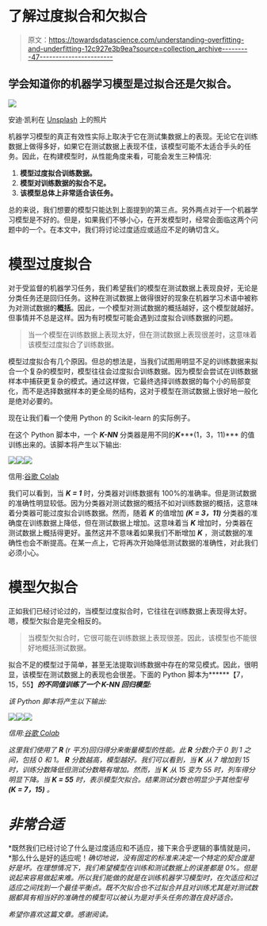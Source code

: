 # 了解过度拟合和欠拟合

> 原文：<https://towardsdatascience.com/understanding-overfitting-and-underfitting-12c927e3b9ea?source=collection_archive---------47----------------------->

## 学会知道你的机器学习模型是过拟合还是欠拟合。

![](img/94e5d9817ed4dc63119dc75d5db93fb5.png)

安迪·凯利在 [Unsplash](https://unsplash.com?utm_source=medium&utm_medium=referral) 上的照片

机器学习模型的真正有效性实际上取决于它在测试集数据上的表现。无论它在训练数据上做得多好，如果它在测试数据上表现不佳，该模型可能不太适合手头的任务。因此，在构建模型时，从性能角度来看，可能会发生三种情况:

1.  **模型过度拟合训练数据。**
2.  **模型对训练数据的拟合不足。**
3.  **该模型总体上非常适合该任务。**

总的来说，我们想要的模型只能达到上面提到的第三点。另外两点对于一个机器学习模型是不好的。但是，如果我们不够小心，在开发模型时，经常会面临这两个问题中的一个。在本文中，我们将讨论过度适应或适应不足的确切含义。

# 模型过度拟合

对于受监督的机器学习任务，我们希望我们的模型在测试数据上表现良好，无论是分类任务还是回归任务。这种在测试数据上做得很好的现象在机器学习术语中被称为对测试数据的**概括**。因此，一个模型对测试数据的概括越好，这个模型就越好。但事情并不总是这样。因为有时模型可能会遇到过度拟合训练数据的问题。

> 当一个模型在训练数据上表现太好，但在测试数据上表现很差时，这意味着该模型过度拟合了训练数据。

模型过度拟合有几个原因。但总的想法是，当我们试图用明显不足的训练数据来拟合一个复杂的模型时，模型往往会过度拟合训练数据。因为模型会尝试在训练数据样本中捕获更复杂的模式。通过这样做，它最终选择训练数据的每个小的局部变化，而不是选择数据样本的更全局的结构，这对于模型在测试数据上很好地一般化是绝对必要的。

现在让我们看一个使用 Python 的 Scikit-learn 的实际例子。

在这个 Python 脚本中，一个 ***K-NN*** 分类器是用不同的***K******(1，3，11)*** 的值训练出来的。该脚本将产生以下输出:

![](img/6cbbf92f5749dd3bb97d9a7504903604.png)![](img/830f6591ac4619d910c23663ed16efb1.png)![](img/83cfa63849067fef6d1aaf0da5e37741.png)

信用:[谷歌 Colab](https://colab.research.google.com/)

我们可以看到，当 ***K = 1*** 时，分类器对训练数据有 100%的准确率。但是测试数据的准确性明显较低。因为分类器对测试数据的概括不如对训练数据的概括，这意味着分类器可能过度拟合训练数据。然而，随着 ***K*** 的值增加 ***(K = 3，11)*** 分类器的准确度在训练数据上降低，但在测试数据上增加。这意味着当 ***K*** 增加时，分类器在测试数据上概括得更好。虽然这并不意味着如果我们不断增加 ***K*** ，测试数据的准确性也会不断提高。在某一点上，它将再次开始降低测试数据的准确性，对此我们必须小心。

# 模型欠拟合

正如我们已经讨论过的，当模型过度拟合时，它往往在训练数据上表现得太好。嗯，模型欠拟合是完全相反的。

> 当模型欠拟合时，它很可能在训练数据上表现很差。因此，该模型也不能很好地概括测试数据。

拟合不足的模型过于简单，甚至无法提取训练数据中存在的常见模式。因此，很明显，该模型在测试数据上的表现也会很差。下面的 Python 脚本为******【7，15，55】***的不同值训练了一个 ***K-NN*** 回归模型:***

*该 Python 脚本将产生以下输出:*

*![](img/ae3e3529f28e9db8b9df223279a398b7.png)**![](img/69a640a8a1348b4b6334c57c17f3c237.png)**![](img/e93e46ec14642ac3301f6d15bb35aa7d.png)*

*信用:[谷歌 Colab](https://colab.research.google.com/)*

*这里我们使用了 ***R*** (r 平方)回归得分来衡量模型的性能。此 ***R*** 分数介于 0 到 1 之间，包括 0 和 1。 ***R*** 分数越高，模型越好。我们可以看到，当 ***K*** 从 7 增加到 15 时，训练分数降低但测试分数略有增加。然而，当 ***K*** 从 15 变为 55 时，列车得分明显下降。当 ***K = 55*** 时，表示模型欠拟合。结果测试分数也明显少于其他型号 ***(K = 7，15)*** 。*

# *非常合适*

*既然我们已经讨论了什么是过度适应和不适应，接下来合乎逻辑的事情就是问，*那么什么是好的适应呢！*确切地说，没有固定的标准来决定一个特定的契合度是好是坏。在理想情况下，我们希望模型在训练和测试数据上的误差都是 0%。但是说起来容易做起来难。所以我们能做的就是在训练机器学习模型时，在欠适应和过适应之间找到一个最佳平衡点。既不欠拟合也不过拟合并且对训练尤其是对测试数据都具有相当好的准确性的模型可以被认为是对手头任务的潜在良好适合。*

*希望你喜欢这篇文章。感谢阅读。*